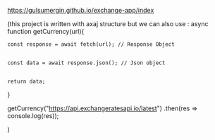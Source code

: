 https://gulsumergin.github.io/exchange-app/index


(this project is written with axaj structure but we can also use :
async function getCurrency(url){

    const response = await fetch(url); // Response Object
    

    const data = await response.json(); // Json object


    return data;

}

getCurrency("https://api.exchangeratesapi.io/latest")
.then(res => console.log(res));

)
